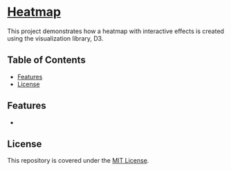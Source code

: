 # [Heatmap](https://alfred-kctang.github.io/d3-heatmap/)

This project demonstrates how a heatmap with interactive effects is created using the visualization library, D3.

## Table of Contents

* [Features](#features)
* [License](#license)

## Features

* 

## License

This repository is covered under the [MIT License](https://github.com/alfred-kctang/d3-heatmap/blob/master/LICENSE).
